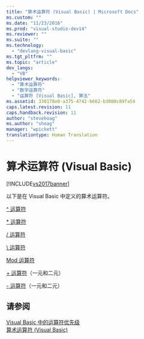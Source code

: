 ```yaml
---
title: "算术运算符 (Visual Basic) | Microsoft Docs"
ms.custom: ""
ms.date: "11/23/2016"
ms.prod: "visual-studio-dev14"
ms.reviewer: ""
ms.suite: ""
ms.technology: 
  - "devlang-visual-basic"
ms.tgt_pltfrm: ""
ms.topic: "article"
dev_langs: 
  - "VB"
helpviewer_keywords: 
  - "算术运算符"
  - "数学运算符"
  - "运算符 [Visual Basic], 算法"
ms.assetid: 330178e0-a375-4742-b662-b3080c89fa54
caps.latest.revision: 11
caps.handback.revision: 11
author: "stevehoag"
ms.author: "shoag"
manager: "wpickett"
translationtype: Human Translation
---
```

# 算术运算符 (Visual Basic)
[!INCLUDE[vs2017banner](../../../csharp/includes/vs2017banner.md)]

以下是在 Visual Basic 中定义的算术运算符。  
  
 [^ 运算符](../../../visual-basic/language-reference/operators/exponentiation-operator.md)  
  
 [\* 运算符](../../../visual-basic/language-reference/operators/multiplication-operator.md)  
  
 [\/ 运算符](../../../visual-basic/language-reference/operators/floating-point-division-operator.md)  
  
 [\\ 运算符](../../../visual-basic/language-reference/operators/integer-division-operator.md)  
  
 [Mod 运算符](../../../visual-basic/language-reference/operators/mod-operator.md)  
  
 [\+ 运算符](../../../visual-basic/language-reference/operators/addition-operator.md)（一元和二元）  
  
 [\- 运算符](../../../visual-basic/language-reference/operators/subtraction-operator.md)（一元和二元）  
  
## 请参阅  
 [Visual Basic 中的运算符优先级](../../../visual-basic/language-reference/operators/operator-precedence.md)   
 [算术运算符 \(Visual Basic\)](../../../visual-basic/programming-guide/language-features/operators-and-expressions/arithmetic-operators.md)